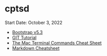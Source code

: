 # cptsd
Start Date:  October 3, 2022

* [Bootstrap v5.3](https://getbootstrap.com/docs/5.2/getting-started/introduction/)
* [GIT Tutorial](https://gitimmersion.com/lab_01.html)
* [The Mac Terminal Commands Cheat Sheet](https://www.makeuseof.com/tag/mac-terminal-commands-cheat-sheet/)
* [Markdown Cheatsheet](https://github.com/adam-p/markdown-here/wiki/Markdown-Cheatsheet#links)